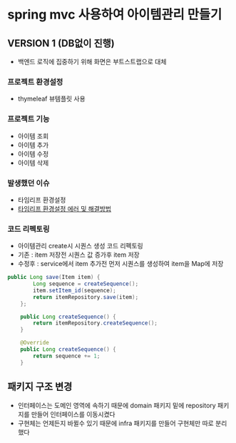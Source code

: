 # spring mvc 사용하여 아이템관리 만들기

## VERSION 1 (DB없이 진행)
+ 백엔드 로직에 집중하기 위해 화면은 부트스트랩으로 대체

### 프로젝트 환경설정
+ thymeleaf 뷰템플릿 사용

### 프로젝트 기능
+ 아이템 조회
+ 아이템 추가
+ 아이템 수정
+ 아이템 삭제

### 발생했던 이슈
+ 타임리프 환경설정
+ [타임리프 환경설정 에러 및 해결방법](https://unique-wandflower-4cc.notion.site/spring-boot-Thymeleaf-1e682c67a4e74cf9b0b0cc8cb26712e8)

### 코드 리펙토링
- 아이템관리 create시 시퀀스 생성 코드 리펙토링
- 기존 : item 저장전 시퀀스 값 증가후 item 저장
- 수정후 : service에서 item 추가전 먼저 시퀀스를 생성하여 item을 Map에 저장

```java
public Long save(Item item) {
        Long sequence = createSequence();
        item.setItem_id(sequence);
        return itemRepository.save(item);
    };

```

```java
    public Long createSequence() {
        return itemRepository.createSequence();
    }
```

```java
    @Override
    public Long createSequence() {
        return sequence += 1;
    }

```

## 패키지 구조 변경
+ 인터페이스는 도메인 영역에 속하기 때문에 domain 패키지 밑에 repository 패키지를 만들어 인터페이스를 이동시켰다
+ 구현체는 언제든지 바뀔수 있기 때문에 infra 패키지를 만들어 구현체만 따로 분리했다

